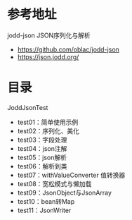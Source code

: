 # 参考地址
jodd-json JSON序列化与解析
- https://github.com/oblac/jodd-json
- https://json.jodd.org/

# 目录
JoddJsonTest
- test01：简单使用示例
- test02：序列化、美化
- test03：字段处理
- test04：json注解
- test05：json解析
- test06：解析到类
- test07：withValueConverter 值转换器
- test08：宽松模式与懒加载
- test09：JsonObject与JsonArray
- test10：bean转Map
- test11：JsonWriter